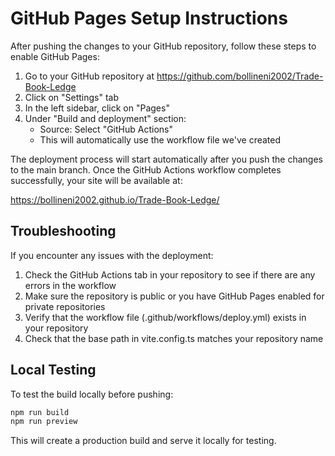 # GitHub Pages Setup Instructions

After pushing the changes to your GitHub repository, follow these steps to enable GitHub Pages:

1. Go to your GitHub repository at https://github.com/bollineni2002/Trade-Book-Ledge
2. Click on "Settings" tab
3. In the left sidebar, click on "Pages"
4. Under "Build and deployment" section:
   - Source: Select "GitHub Actions"
   - This will automatically use the workflow file we've created

The deployment process will start automatically after you push the changes to the main branch. Once the GitHub Actions workflow completes successfully, your site will be available at:

https://bollineni2002.github.io/Trade-Book-Ledge/

## Troubleshooting

If you encounter any issues with the deployment:

1. Check the GitHub Actions tab in your repository to see if there are any errors in the workflow
2. Make sure the repository is public or you have GitHub Pages enabled for private repositories
3. Verify that the workflow file (.github/workflows/deploy.yml) exists in your repository
4. Check that the base path in vite.config.ts matches your repository name

## Local Testing

To test the build locally before pushing:

```bash
npm run build
npm run preview
```

This will create a production build and serve it locally for testing.
